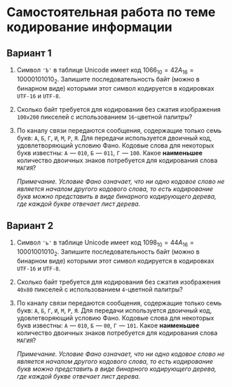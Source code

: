 # Самостоятельная работа по теме кодирование информации

## Вариант 1

1. Символ `'Ъ'` в таблице Unicode имеет код $1066_{10} = 42A_{16} = 10000101010_2$. Запишите последовательность байт (можно в бинарном виде) которыми этот символ кодируется в кодировках `UTF-16` и `UTF-8`.

2. Сколько байт требуется для кодирования без сжатия изображения `100x200` пикселей с использованием `16`-цветной палитры?

3. По каналу связи передаются сообщения, содержащие только семь букв: `А`, `Б`, `Г`, `И`, `М`, `Р`, `Я`. Для передачи используется двоичный код, удовлетворяющий условию Фано. Кодовые слова для некоторых букв известны: `А`  — `010`, `Б`  — `011`, `Г`  — `100`. Какое **наименьшее** количество двоичных знаков потребуется для кодирования слова `МАГИЯ`?

    *Примечание. Условие Фано означает, что ни одно кодовое слово не является началом другого кодового слова, то есть кодирование букв можно представить в виде бинарного кодирующего дерева, где каждой букве отвечает лист дерева.*

## Вариант 2

1. Символ `'ъ'` в таблице Unicode имеет код $1098_{10} = 44A_{16} = 10001001010_2$. Запишите последовательность байт (можно в бинарном виде) которыми этот символ кодируется в кодировках `UTF-16` и `UTF-8`.

2. Сколько байт требуется для кодирования без сжатия изображения `40x80` пикселей с использованием `4`-цветной палитры?

3. По каналу связи передаются сообщения, содержащие только семь букв: `А`, `Б`, `Г`, `И`, `М`, `Р`, `Я`. Для передачи используется двоичный код, удовлетворяющий условию Фано. Кодовые слова для некоторых букв известны: `А`  — `010`, `Б`  — `00`, `Г`  — `101`. Какое **наименьшее** количество двоичных знаков потребуется для кодирования слова `МАГИЯ`?

    *Примечание. Условие Фано означает, что ни одно кодовое слово не является началом другого кодового слова, то есть кодирование букв можно представить в виде бинарного кодирующего дерева, где каждой букве отвечает лист дерева.*

